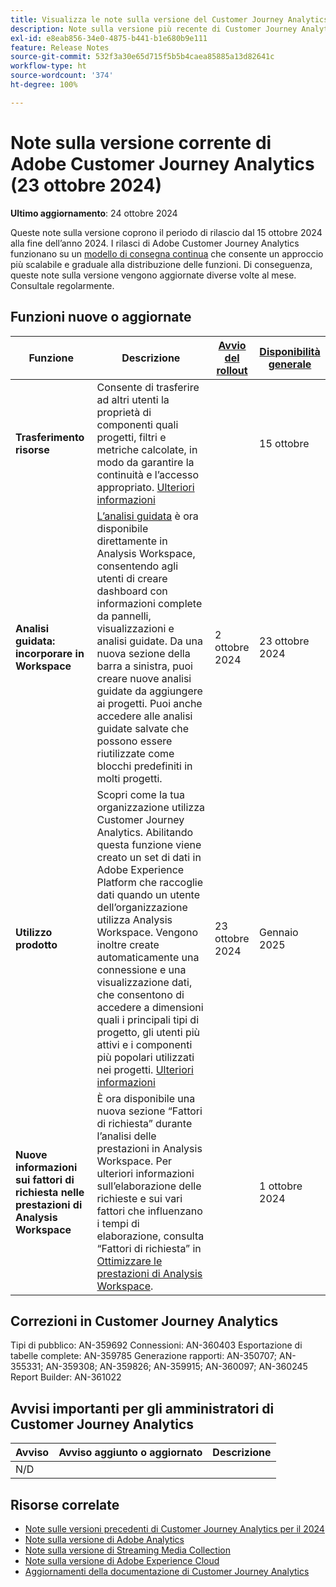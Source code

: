```yaml
---
title: Visualizza le note sulla versione del Customer Journey Analytics corrente
description: Note sulla versione più recente di Customer Journey Analytics
exl-id: e8eab856-34e0-4875-b441-b1e680b9e111
feature: Release Notes
source-git-commit: 532f3a30e65d715f5b5b4caea85885a13d82641c
workflow-type: ht
source-wordcount: '374'
ht-degree: 100%

---
```


# Note sulla versione corrente di Adobe Customer Journey Analytics (23 ottobre 2024)

**Ultimo aggiornamento**: 24 ottobre 2024

Queste note sulla versione coprono il periodo di rilascio dal 15 ottobre 2024 alla fine dell’anno 2024. I rilasci di Adobe Customer Journey Analytics funzionano su un [modello di consegna continua](releases.md) che consente un approccio più scalabile e graduale alla distribuzione delle funzioni. Di conseguenza, queste note sulla versione vengono aggiornate diverse volte al mese. Consultale regolarmente.

## Funzioni nuove o aggiornate

| Funzione | Descrizione | [Avvio del rollout](releases.md) | [Disponibilità generale](releases.md) |
| ----------- | ---------- | ------- | ---- |
| **Trasferimento risorse** | Consente di trasferire ad altri utenti la proprietà di componenti quali progetti, filtri e metriche calcolate, in modo da garantire la continuità e l’accesso appropriato. [Ulteriori informazioni](/help/tools/asset-transfer/transfer-assets.md) |  | 15 ottobre |
| **Analisi guidata: incorporare in Workspace** | [L’analisi guidata](https://experienceleague.adobe.com/it/docs/analytics-platform/using/guided-analysis/overview) è ora disponibile direttamente in Analysis Workspace, consentendo agli utenti di creare dashboard con informazioni complete da pannelli, visualizzazioni e analisi guidate. Da una nuova sezione della barra a sinistra, puoi creare nuove analisi guidate da aggiungere ai progetti. Puoi anche accedere alle analisi guidate salvate che possono essere riutilizzate come blocchi predefiniti in molti progetti. | 2 ottobre 2024 | 23 ottobre 2024 |
| **Utilizzo prodotto** | Scopri come la tua organizzazione utilizza Customer Journey Analytics. Abilitando questa funzione viene creato un set di dati in Adobe Experience Platform che raccoglie dati quando un utente dell’organizzazione utilizza Analysis Workspace. Vengono inoltre create automaticamente una connessione e una visualizzazione dati, che consentono di accedere a dimensioni quali i principali tipi di progetto, gli utenti più attivi e i componenti più popolari utilizzati nei progetti. [Ulteriori informazioni](/help/tools/product-usage/usage-overview.md) | 23 ottobre 2024 | Gennaio 2025 |
| **Nuove informazioni sui fattori di richiesta nelle prestazioni di Analysis Workspace** | È ora disponibile una nuova sezione “Fattori di richiesta” durante l’analisi delle prestazioni in Analysis Workspace. Per ulteriori informazioni sull’elaborazione delle richieste e sui vari fattori che influenzano i tempi di elaborazione, consulta “Fattori di richiesta” in [Ottimizzare le prestazioni di Analysis Workspace](https://experienceleague.adobe.com/it/docs/analytics-platform/using/technotes/optimizing-performance#request-factors). |  | 1 ottobre 2024 |


## Correzioni in Customer Journey Analytics

Tipi di pubblico: AN-359692 Connessioni: AN-360403 Esportazione di tabelle complete: AN-359785 Generazione rapporti: AN-350707; AN-355331; AN-359308; AN-359826; AN-359915; AN-360097; AN-360245 Report Builder: AN-361022

## Avvisi importanti per gli amministratori di Customer Journey Analytics

| Avviso | Avviso aggiunto o aggiornato | Descrizione |
| --- | --- | --- |
| N/D | | |

## Risorse correlate

* [Note sulle versioni precedenti di Customer Journey Analytics per il 2024](/help/release-notes/2024.md)
* [Note sulla versione di Adobe Analytics](https://experienceleague.adobe.com/docs/analytics/release-notes/latest.html?lang=it)
* [Note sulla versione di Streaming Media Collection](https://experienceleague.adobe.com/docs/media-analytics/using/additional-resources/release-notes.html?lang=it)
* [Note sulla versione di Adobe Experience Cloud](https://experienceleague.adobe.com/docs/release-notes/experience-cloud/current.html?lang=it)
* [Aggiornamenti della documentazione di Customer Journey Analytics](/help/release-notes/doc-changes.md)

